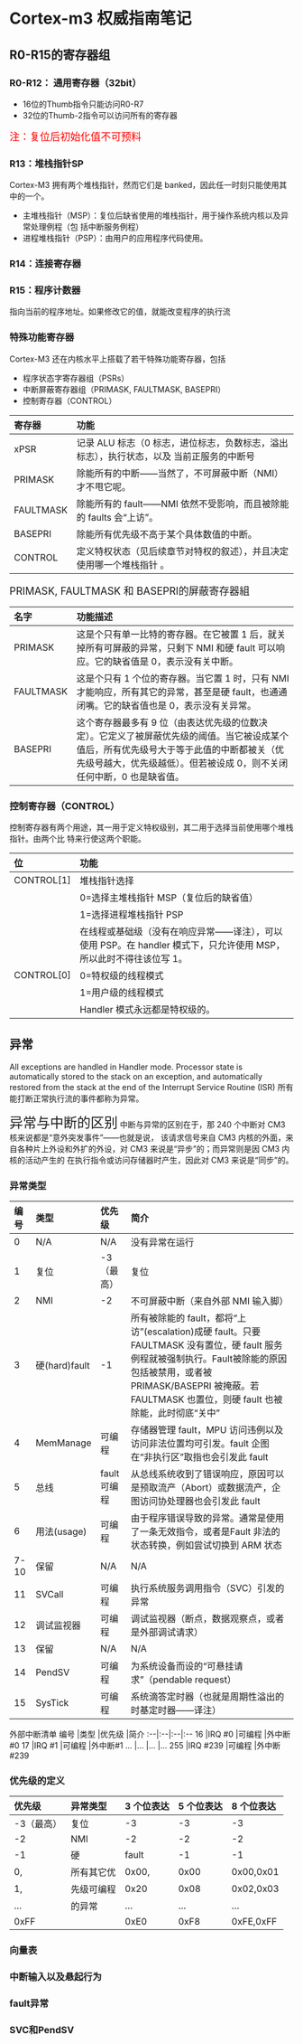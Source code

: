 
# Cortex-m3 权威指南笔记


## R0-R15的寄存器组

### R0-R12： 通用寄存器（32bit）
- 16位的Thumb指令只能访问R0-R7
- 32位的Thumb-2指令可以访问所有的寄存器
  
<font color=red size=4>注：复位后初始化值不可预料</font>

### R13：堆栈指针SP
Cortex-M3 拥有两个堆栈指针，然而它们是 banked，因此任一时刻只能使用其中的一个。 
- 主堆栈指针（MSP）：复位后缺省使用的堆栈指针，用于操作系统内核以及异常处理例程（包 括中断服务例程） 
- 进程堆栈指针（PSP）：由用户的应用程序代码使用。

### R14：连接寄存器

### R15：程序计数器
指向当前的程序地址。如果修改它的值，就能改变程序的执行流

### 特殊功能寄存器
Cortex-M3 还在内核水平上搭载了若干特殊功能寄存器，包括
- 程序状态字寄存器组（PSRs）
- 中断屏蔽寄存器组（PRIMASK, FAULTMASK, BASEPRI）
- 控制寄存器（CONTROL）

寄存器|功能 
:--|:--
xPSR|记录 ALU 标志（0 标志，进位标志，负数标志，溢出标志），执行状态，以及 当前正服务的中断号 
PRIMASK|除能所有的中断——当然了，不可屏蔽中断（NMI）才不甩它呢。 
FAULTMASK|除能所有的 fault——NMI 依然不受影响，而且被除能的 faults 会“上访”。 
BASEPRI|除能所有优先级不高于某个具体数值的中断。 
CONTROL|定义特权状态（见后续章节对特权的叙述），并且决定使用哪一个堆栈指针 。

<font size=4>PRIMASK, FAULTMASK 和 BASEPRI的屏蔽寄存器組</font>

名字|功能描述
:--|:--
PRIMASK|这是个只有单一比特的寄存器。在它被置 1 后，就关掉所有可屏蔽的异常，只剩下 NMI 和硬 fault 可以响应。它的缺省值是 0，表示没有关中断。
FAULTMASK|这是个只有 1 个位的寄存器。当它置 1 时，只有 NMI 才能响应，所有其它的异常，甚至是硬 fault，也通通闭嘴。它的缺省值也是 0，表示没有关异常。
BASEPRI|这个寄存器最多有 9 位（由表达优先级的位数决定）。它定义了被屏蔽优先级的阈值。当它被设成某个值后，所有优先级号大于等于此值的中断都被关（优先级号越大，优先级越低）。但若被设成 0，则不关闭任何中断，0 也是缺省值。

### 控制寄存器（CONTROL）
控制寄存器有两个用途，其一用于定义特权级别，其二用于选择当前使用哪个堆栈指针。由两个比
特来行使这两个职能。

位|功能
|:--|:--
|CONTROL[1]|堆栈指针选择
| |0=选择主堆栈指针 MSP（复位后的缺省值）
| |1=选择进程堆栈指针 PSP
| |在线程或基础级（没有在响应异常——译注），可以使用 PSP。在 handler 模式下，只允许使用 MSP，所以此时不得往该位写 1。
|CONTROL[0]|0=特权级的线程模式
| |1=用户级的线程模式
| |Handler 模式永远都是特权级的。

## 异常
 All exceptions are handled in Handler mode. Processor state is automatically stored to the stack on an exception, and automatically restored from the stack at the end of the Interrupt Service Routine (ISR)
 所有能打断正常执行流的事件都称为异常。

 <font size=5>异常与中断的区别</font>
 中断与异常的区别在于，那 240 个中断对 CM3 核来说都是“意外突发事件”——也就是说，
该请求信号来自 CM3 内核的外面，来自各种片上外设和外扩的外设，对 CM3 来说是“异步”的；而异常则是因 CM3
内核的活动产生的 在执行指令或访问存储器时产生，因此对 CM3 来说是“同步”的。

### 异常类型
编号 |类型 |优先级 |简介
:--|:--|:--|:--
0 |N/A |N/A |没有异常在运行
1 |复位 |-3（最高） |复位
2 |NMI |-2 |不可屏蔽中断（来自外部 NMI 输入脚）
3 |硬(hard)fault |-1 |所有被除能的 fault，都将“上访”(escalation)成硬 fault。只要FAULTMASK 没有置位，硬 fault 服务例程就被强制执行。Fault被除能的原因包括被禁用，或者被 PRIMASK/BASEPRI 被掩蔽。若 FAULTMASK 也置位，则硬 fault 也被除能，此时彻底“关中”
4 |MemManage |可编程 |存储器管理 fault，MPU 访问违例以及访问非法位置均可引发。fault 企图在“非执行区”取指也会引发此 fault
5 |总线 |fault 可编程 |从总线系统收到了错误响应，原因可以是预取流产（Abort）或数据流产，企图访问协处理器也会引发此 fault
6 |用法(usage) |可编程 |由于程序错误导致的异常。通常是使用了一条无效指令，或者是Fault 非法的状态转换，例如尝试切换到 ARM 状态
7-10 |保留 |N/A |N/A
11 |SVCall |可编程 |执行系统服务调用指令（SVC）引发的异常
12 |调试监视器 |可编程 |调试监视器（断点，数据观察点，或者是外部调试请求）
13 |保留 |N/A |N/A
14 |PendSV |可编程 |为系统设备而设的“可悬挂请求”（pendable request）
15 |SysTick |可编程 |系统滴答定时器（也就是周期性溢出的时基定时器——译注）

外部中断清单
编号 |类型 |优先级 |简介
:--|:--|:--|:--
16 |IRQ #0 |可编程 |外中断#0
17 |IRQ #1 |可编程 |外中断#1
… |… |… |…
255 |IRQ #239 |可编程 |外中断#239

### 优先级的定义

优先级|异常类型|3 个位表达|5 个位表达|8 个位表达
:--|:--|:--|:--|:--
-3（最高）|复位|-3|-3|-3 
-2|NMI|-2|-2|-2 
-1|硬|fault|-1|-1|-1
0,|所有其它优|0x00,|0x00|0x00,0x01
1,|先级可编程|0x20|0x08|0x02,0x03
…|的异常|…|…|…
0xFF| |0xE0|0xF8|0xFE,0xFF

### 向量表

### 中断输入以及悬起行为

### fault异常

### SVC和PendSV